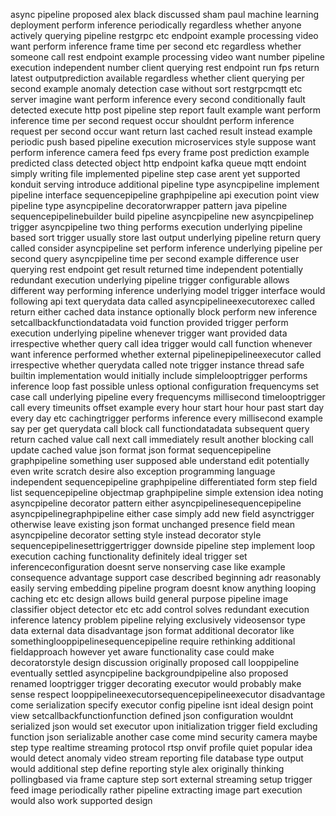 async pipeline proposed alex black discussed sham paul machine learning deployment perform inference periodically regardless whether anyone actively querying pipeline restgrpc etc endpoint example processing video want perform inference frame time per second etc regardless whether someone call rest endpoint example processing video want number pipeline execution independent number client querying rest endpoint run fps return latest outputprediction available regardless whether client querying per second example anomaly detection case without sort restgrpcmqtt etc server imagine want perform inference every second conditionally fault detected execute http post pipeline step report fault example want perform inference time per second request occur shouldnt perform inference request per second occur want return last cached result instead example periodic push based pipeline execution microservices style suppose want perform inference camera feed fps every frame post prediction example predicted class detected object http endpoint kafka queue mqtt endoint simply writing file implemented pipeline step case arent yet supported konduit serving introduce additional pipeline type asyncpipeline implement pipeline interface sequencepipeline graphpipeline api execution point view pipeline type asyncpipeline decoratorwrapper pattern java pipeline sequencepipelinebuilder build pipeline asyncpipeline new asyncpipelinep trigger asyncpipeline two thing performs execution underlying pipeline based sort trigger usually store last output underlying pipeline return query called consider asyncpipeline set perform inference underlying pipeline per second query asyncpipeline time per second example difference user querying rest endpoint get result returned time independent potentially redundant execution underlying pipeline trigger configurable allows different way performing inference underlying model trigger interface would following api text querydata data called asyncpipelineexecutorexec called return either cached data instance optionally block perform new inference setcallbackfunctiondatadata void function provided trigger perform execution underlying pipeline whenever trigger want provided data irrespective whether query call idea trigger would call function whenever want inference performed whether external pipelinepipelineexecutor called irrespective whether querydata called note trigger instance thread safe builtin implementation would initially include simplelooptrigger performs inference loop fast possible unless optional configuration frequencyms set case call underlying pipeline every frequencyms millisecond timelooptrigger call every timeunits offset example every hour start hour hour past start day every day etc cachingtrigger performs inference every millisecond example say per get querydata call block call functiondatadata subsequent query return cached value call next call immediately result another blocking call update cached value json format json format sequencepipeline graphpipeline something user supposed able understand edit potentially even write scratch desire also exception programming language independent sequencepipeline graphpipeline differentiated form step field list sequencepipeline objectmap graphpipeline simple extension idea noting asyncpipeline decorator pattern either asyncpipelinesequencepipeline asyncpipelinegraphpipeline either case simply add new field asynctrigger otherwise leave existing json format unchanged presence field mean asyncpipeline decorator setting style instead decorator style sequencepipelinesettriggertrigger downside pipeline step implement loop execution caching functionality definitely ideal trigger set inferenceconfiguration doesnt serve nonserving case like example consequence advantage support case described beginning adr reasonably easily serving embedding pipeline program doesnt know anything looping caching etc etc design allows build general purpose pipeline image classifier object detector etc etc add control solves redundant execution inference latency problem pipeline relying exclusively videosensor type data external data disadvantage json format additional decorator like somethinglooppipelinesequencepipeline require rethinking additional fieldapproach however yet aware functionality case could make decoratorstyle design discussion originally proposed call looppipeline eventually settled asyncpipeline backgroundpipeline also proposed renamed looptrigger trigger decorating executor would probably make sense respect looppipelineexecutorsequencepipelineexecutor disadvantage come serialization specify executor config pipeline isnt ideal design point view setcallbackfunctionfunction defined json configuration wouldnt serialized json would set executor upon initialization trigger field excluding function json serializable another case come mind security camera maybe step type realtime streaming protocol rtsp onvif profile quiet popular idea would detect anomaly video stream reporting file database type output would additional step define reporting style alex originally thinking pollingbased via frame capture step sort external streaming setup trigger feed image periodically rather pipeline extracting image part execution would also work supported design